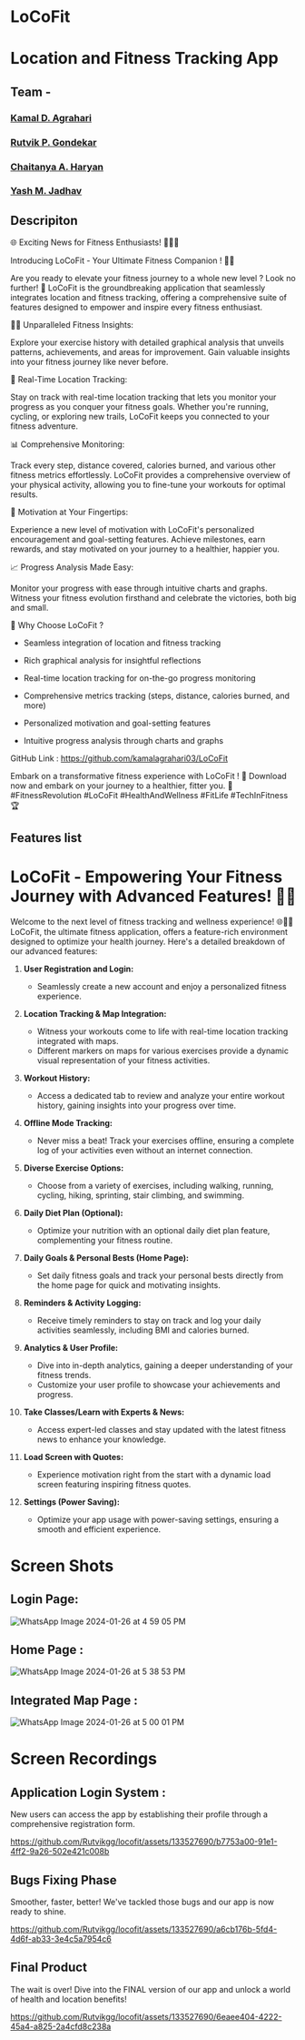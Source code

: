 # LoCoFit 
# Location and Fitness Tracking App
## Team -
### [Kamal D. Agrahari](https://github.com/kamalagrahari03) 
### [Rutvik P. Gondekar](https://github.com/Rutvikgg)  
### [Chaitanya A. Haryan](https://github.com/God-Chaitanya) 
### [Yash M. Jadhav](https://github.com/Ymj26) 

## Descripiton

🌐 Exciting News for Fitness Enthusiasts! 🏃‍♂️🌟



Introducing LoCoFit - Your Ultimate Fitness Companion ! 📲💪



Are you ready to elevate your fitness journey to a whole new level ? Look no further! 🚀 LoCoFit is the groundbreaking application that seamlessly integrates location and fitness tracking, offering a comprehensive suite of features designed to empower and inspire every fitness enthusiast.



🏋️‍♀️ Unparalleled Fitness Insights:

Explore your exercise history with detailed graphical analysis that unveils patterns, achievements, and areas for improvement. Gain valuable insights into your fitness journey like never before.



📍 Real-Time Location Tracking:

Stay on track with real-time location tracking that lets you monitor your progress as you conquer your fitness goals. Whether you're running, cycling, or exploring new trails, LoCoFit keeps you connected to your fitness adventure.



📊  Comprehensive Monitoring:

Track every step, distance covered, calories burned, and various other fitness metrics effortlessly. LoCoFit provides a comprehensive overview of your physical activity, allowing you to fine-tune your workouts for optimal results.



💪 Motivation at Your Fingertips:

Experience a new level of motivation with LoCoFit's personalized encouragement and goal-setting features. Achieve milestones, earn rewards, and stay motivated on your journey to a healthier, happier you.



📈 Progress Analysis Made Easy:

Monitor your progress with ease through intuitive charts and graphs. Witness your fitness evolution firsthand and celebrate the victories, both big and small.



🌟 Why Choose LoCoFit ?

- Seamless integration of location and fitness tracking

- Rich graphical analysis for insightful reflections

- Real-time location tracking for on-the-go progress monitoring

- Comprehensive metrics tracking (steps, distance, calories burned, and more)

- Personalized motivation and goal-setting features

- Intuitive progress analysis through charts and graphs



GitHub Link : https://github.com/kamalagrahari03/LoCoFit



Embark on a transformative fitness experience with LoCoFit ! 🚀 Download now and embark on your journey to a healthier, fitter you. 💼 #FitnessRevolution #LoCoFit #HealthAndWellness #FitLife #TechInFitness 🏆
## Features list
# LoCoFit - Empowering Your Fitness Journey with Advanced Features! 🚀💪

Welcome to the next level of fitness tracking and wellness experience! 🌐🏋️‍♀️ LoCoFit, the ultimate fitness application, offers a feature-rich environment designed to optimize your health journey. Here's a detailed breakdown of our advanced features:

1. **User Registration and Login:**
   - Seamlessly create a new account and enjoy a personalized fitness experience.

2. **Location Tracking & Map Integration:**
   - Witness your workouts come to life with real-time location tracking integrated with maps.
   - Different markers on maps for various exercises provide a dynamic visual representation of your fitness activities.

3. **Workout History:**
   - Access a dedicated tab to review and analyze your entire workout history, gaining insights into your progress over time.

4. **Offline Mode Tracking:**
   - Never miss a beat! Track your exercises offline, ensuring a complete log of your activities even without an internet connection.

5. **Diverse Exercise Options:**
   - Choose from a variety of exercises, including walking, running, cycling, hiking, sprinting, stair climbing, and swimming.

6. **Daily Diet Plan (Optional):**
   - Optimize your nutrition with an optional daily diet plan feature, complementing your fitness routine.

7. **Daily Goals & Personal Bests (Home Page):**
   - Set daily fitness goals and track your personal bests directly from the home page for quick and motivating insights.

8. **Reminders & Activity Logging:**
   - Receive timely reminders to stay on track and log your daily activities seamlessly, including BMI and calories burned.

9. **Analytics & User Profile:**
   - Dive into in-depth analytics, gaining a deeper understanding of your fitness trends.
   - Customize your user profile to showcase your achievements and progress.

10. **Take Classes/Learn with Experts & News:**
    - Access expert-led classes and stay updated with the latest fitness news to enhance your knowledge.

11. **Load Screen with Quotes:**
    - Experience motivation right from the start with a dynamic load screen featuring inspiring fitness quotes.

12. **Settings (Power Saving):**
    - Optimize your app usage with power-saving settings, ensuring a smooth and efficient experience.



# Screen Shots
## Login Page:

![WhatsApp Image 2024-01-26 at 4 59 05 PM](https://github.com/Rutvikgg/locofit/assets/133527690/5feef782-363f-47a2-a7d1-048f382f0f00)

## Home Page :  
![WhatsApp Image 2024-01-26 at 5 38 53 PM](https://github.com/Rutvikgg/locofit/assets/133527690/17b6c808-e98b-4c79-b31c-c18d9ee2f86f)

## Integrated Map Page :
![WhatsApp Image 2024-01-26 at 5 00 01 PM](https://github.com/Rutvikgg/locofit/assets/133527690/b2a36119-8110-460b-94f1-625d51a57e07)

# Screen Recordings

## Application Login System :
New users can access the app by establishing their profile through a comprehensive registration form.

https://github.com/Rutvikgg/locofit/assets/133527690/b7753a00-91e1-4ff2-9a26-502e421c008b

## Bugs Fixing Phase

Smoother, faster, better! We've tackled those bugs and our app is now ready to shine.

https://github.com/Rutvikgg/locofit/assets/133527690/a6cb176b-5fd4-4d6f-ab33-3e4c5a7954c6

## Final Product 
The wait is over! Dive into the FINAL version of our app and unlock a world of health and location benefits!

https://github.com/Rutvikgg/locofit/assets/133527690/6eaee404-4222-45a4-a825-2a4cfd8c238a
